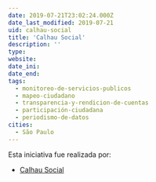 ```yaml
---
date: 2019-07-21T23:02:24.000Z
date_last_modified: 2019-07-21
uid: calhau-social
title: 'Calhau Social'
description: ''
type: 
website: 
date_ini: 
date_end: 
tags:
  - monitoreo-de-servicios-publicos
  - mapeo-ciudadano
  - transparencia-y-rendicion-de-cuentas
  - participación-ciudadana
  - periodismo-de-datos
cities: 
  - São Paulo
---
```


Esta iniciativa fue realizada por:

- [Calhau Social](/organizaciones/calhau-social)
